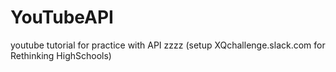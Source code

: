 # YouTubeAPI
youtube tutorial for practice with API
zzzz (setup XQchallenge.slack.com for Rethinking HighSchools)
